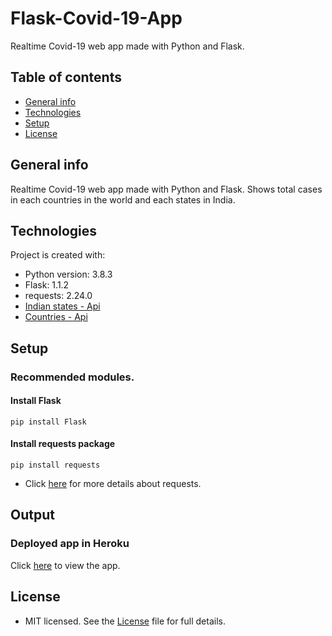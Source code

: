 # Flask-Covid-19-App
Realtime Covid-19 web app made with Python and Flask.

## Table of contents
* [General info](#general-info)
* [Technologies](#technologies)
* [Setup](#setup)
* [License](#license)

## General info
Realtime Covid-19 web app made with Python and Flask. Shows total cases in each countries in the world and each states in India.

## Technologies
Project is created with:
* Python version: 3.8.3
* Flask: 1.1.2
* requests: 2.24.0
* [Indian states - Api](https://api.covid19india.org/data.json)
* [Countries - Api](https://coronavirus-19-api.herokuapp.com/countries/)
	
## Setup
### Recommended modules.
#### Install Flask
```
pip install Flask
```
#### Install requests package
```
pip install requests
```
* Click [here](https://pypi.org/project/requests/) for more details about requests.

## Output
### Deployed app in Heroku 
Click [here](https://realtime-covid-19-flask-webapp.herokuapp.com/) to view the app.

## License
* MIT licensed. See the [License](LICENSE) file for full details. 
